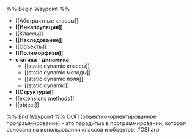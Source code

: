 %% Begin Waypoint %%
- [[Абстрактные классы]]
- **[[Инкапсуляция]]**
- [[Классы]]
- **[[Наследование]]**
- [[Объекты]]
- **[[Полиморфизм]]**
- **статика - динамика**
	- [[static dynamic классы]]
	- [[static dynamic методы]]
	- [[static dynamic поля]]
	- [[static dynamic]]
- **[[Структуры]]**
- [[extensions methods]]
- [[object]]

%% End Waypoint %%
ООП (объектно-ориентированное программирование) - это парадигма в программировании, которая основана на использовании классов и объектов.
#CSharp 
